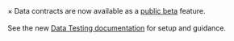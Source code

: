 <div class="info">
  <span class="closebtn" onclick="this.parentElement.style.display='none';">&times;</span>
  Data contracts are now available as a <a href="[https://beta.docs.soda.io/data-testing](https://beta.soda.io/create-account)">public beta</a> feature.<br /><br />
  See the new <a href="https://beta.docs.soda.io/data-testing">Data Testing documentation</a> for setup and guidance.
</div>
